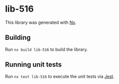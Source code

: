 # lib-516

This library was generated with [Nx](https://nx.dev).

## Building

Run `nx build lib-516` to build the library.

## Running unit tests

Run `nx test lib-516` to execute the unit tests via [Jest](https://jestjs.io).
